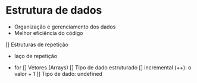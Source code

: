 # Estrutura de dados

- Organização e gerenciamento dos dados
- Melhor eficiência do código

[] Estruturas de repetição
- laço de repetição

- for
[] Vetores (Arrays)
[] Tipo de dado estruturado
[] incremental (++): o valor + 1
[] Tipo de dado: undefined